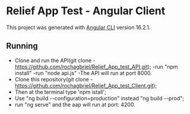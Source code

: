 # Relief App Test - Angular Client

This project was generated with [Angular CLI](https://github.com/angular/angular-cli) version 16.2.1.

## Running

* Clone and run the API(git clone - https://github.com/rochagbriel/Relief_App_test_API.git);
    -run "npm install"
    -run "node api.js"
    -The API will run at port 8000.
* Clone this repository(git clone - https://github.com/rochagbriel/Relief_App_test_Client.git);
* Then at the terminal type 'npm istall';
* Use "ng build --configuration=production" instead "ng build --prod";
* run "ng serve" and the aap will run at port: 4200.
